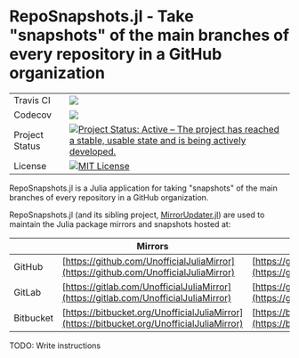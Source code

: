 # RepoSnapshots.jl - Take "snapshots" of the main branches of every repository in a GitHub organization

<table>
    <tbody>
        <tr>
            <td>Travis CI</td>
            <td><a href="https://travis-ci.com/UnofficialJuliaMirrorSnapshots/RepoSnapshots.jl/branches"><img src="https://travis-ci.com/UnofficialJuliaMirrorSnapshots/RepoSnapshots.jl.svg?branch=master"></a></td>
        </tr>
        <tr>
            <td>Codecov</td>
            <td><a href="https://codecov.io/gh/UnofficialJuliaMirrorSnapshots/RepoSnapshots.jl"><img src="https://codecov.io/gh/UnofficialJuliaMirrorSnapshots/RepoSnapshots.jl/branch/master/graph/badge.svg" /></a></td>
        </tr>
        <tr>
            <td>Project Status</td>
            <td><a href="https://www.repostatus.org/#active"><img src="https://www.repostatus.org/badges/latest/active.svg" alt="Project Status: Active – The project has reached a stable, usable state and is being actively developed." /></a></td>
        </tr>
        <tr>
            <td>License</td>
            <td><a href="LICENSE"><img title="MIT License" alt="MIT License" src="https://img.shields.io/github/license/mashape/apistatus.svg"></a></td>
        </tr>
    </tbody>
</table>

RepoSnapshots.jl is a Julia application for taking "snapshots" of the main branches of every repository in a GitHub organization.

RepoSnapshots.jl (and its sibling project, [MirrorUpdater.jl](https://github.com/UnofficialJuliaMirror/MirrorUpdater.jl)) are used to maintain the
Julia package mirrors and snapshots hosted at:

| | Mirrors | RepoSnapshots |
| ------ | ------- | --------- |
| GitHub | [https://github.com/UnofficialJuliaMirror](https://github.com/UnofficialJuliaMirror) | [https://github.com/UnofficialJuliaMirrorSnapshots](https://github.com/UnofficialJuliaMirrorSnapshots) |
| GitLab | [https://gitlab.com/UnofficialJuliaMirror](https://gitlab.com/UnofficialJuliaMirror) | [https://gitlab.com/UnofficialJuliaMirrorSnapshots](https://gitlab.com/UnofficialJuliaMirrorSnapshots) |
| Bitbucket | [https://bitbucket.org/UnofficialJuliaMirror](https://bitbucket.org/UnofficialJuliaMirror) | [https://bitbucket.org/UnofficialJuliaMirrorSnapshots](https://bitbucket.org/UnofficialJuliaMirrorSnapshots) |

TODO: Write instructions

